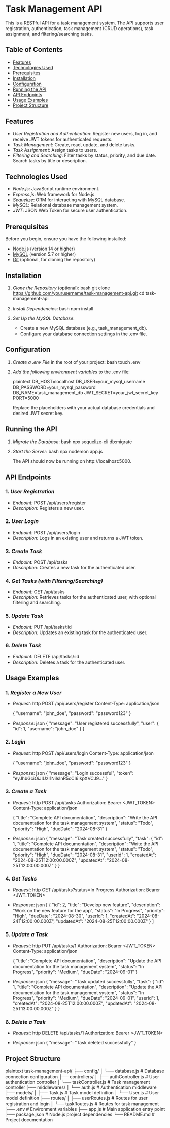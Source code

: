 # Task Management API

This is a RESTful API for a task management system. The API supports user registration, authentication, task management (CRUD operations), task assignment, and filtering/searching tasks.

## Table of Contents

- [Features](#features)
- [Technologies Used](#technologies-used)
- [Prerequisites](#prerequisites)
- [Installation](#installation)
- [Configuration](#configuration)
- [Running the API](#running-the-api)
- [API Endpoints](#api-endpoints)
- [Usage Examples](#usage-examples)
- [Project Structure](#project-structure)

## Features

- *User Registration and Authentication*: Register new users, log in, and receive JWT tokens for authenticated requests.
- *Task Management*: Create, read, update, and delete tasks.
- *Task Assignment*: Assign tasks to users.
- *Filtering and Searching*: Filter tasks by status, priority, and due date. Search tasks by title or description.

## Technologies Used

- *Node.js*: JavaScript runtime environment.
- *Express.js*: Web framework for Node.js.
- *Sequelize*: ORM for interacting with MySQL database.
- *MySQL*: Relational database management system.
- *JWT*: JSON Web Token for secure user authentication.

## Prerequisites

Before you begin, ensure you have the following installed:

- [Node.js](https://nodejs.org/) (version 14 or higher)
- [MySQL](https://www.mysql.com/) (version 5.7 or higher)
- [Git](https://git-scm.com/) (optional, for cloning the repository)

## Installation

1. *Clone the Repository* (optional):
   bash
   git clone https://github.com/yourusername/task-management-api.git
   cd task-management-api
   

2. *Install Dependencies*:
   bash
   npm install
   

3. *Set Up the MySQL Database*:
   - Create a new MySQL database (e.g., task_management_db).
   - Configure your database connection settings in the .env file.

## Configuration

1. *Create a .env File* in the root of your project:
   bash
   touch .env
   

2. *Add the following environment variables* to the .env file:

   plaintext
   DB_HOST=localhost
   DB_USER=your_mysql_username
   DB_PASSWORD=your_mysql_password
   DB_NAME=task_management_db
   JWT_SECRET=your_jwt_secret_key
   PORT=5000
   

   Replace the placeholders with your actual database credentials and desired JWT secret key.

## Running the API

1. *Migrate the Database*:
   bash
   npx sequelize-cli db:migrate
   

2. *Start the Server*:
   bash
   npx nodemon app.js
   

   The API should now be running on http://localhost:5000.

## API Endpoints

### 1. *User Registration*

- *Endpoint:* POST /api/users/register
- *Description:* Registers a new user.

### 2. *User Login*

- *Endpoint:* POST /api/users/login
- *Description:* Logs in an existing user and returns a JWT token.

### 3. *Create Task*

- *Endpoint:* POST /api/tasks
- *Description:* Creates a new task for the authenticated user.

### 4. *Get Tasks (with Filtering/Searching)*

- *Endpoint:* GET /api/tasks
- *Description:* Retrieves tasks for the authenticated user, with optional filtering and searching.

### 5. *Update Task*

- *Endpoint:* PUT /api/tasks/:id
- *Description:* Updates an existing task for the authenticated user.

### 6. *Delete Task*

- *Endpoint:* DELETE /api/tasks/:id
- *Description:* Deletes a task for the authenticated user.

## Usage Examples

### 1. *Register a New User*

- *Request*:
  http
  POST /api/users/register
  Content-Type: application/json

  {
    "username": "john_doe",
    "password": "password123"
  }
  

- *Response*:
  json
  {
    "message": "User registered successfully",
    "user": {
      "id": 1,
      "username": "john_doe"
    }
  }
  

### 2. *Login*

- *Request*:
  http
  POST /api/users/login
  Content-Type: application/json

  {
    "username": "john_doe",
    "password": "password123"
  }
  

- *Response*:
  json
  {
    "message": "Login successful",
    "token": "eyJhbGciOiJIUzI1NiIsInR5cCI6IkpXVCJ9..."
  }
  

### 3. *Create a Task*

- *Request*:
  http
  POST /api/tasks
  Authorization: Bearer <JWT_TOKEN>
  Content-Type: application/json

  {
    "title": "Complete API documentation",
    "description": "Write the API documentation for the task management system",
    "status": "Todo",
    "priority": "High",
    "dueDate": "2024-08-31"
  }
  

- *Response*:
  json
  {
    "message": "Task created successfully",
    "task": {
      "id": 1,
      "title": "Complete API documentation",
      "description": "Write the API documentation for the task management system",
      "status": "Todo",
      "priority": "High",
      "dueDate": "2024-08-31",
      "userId": 1,
      "createdAt": "2024-08-25T12:00:00.000Z",
      "updatedAt": "2024-08-25T12:00:00.000Z"
    }
  }
  

### 4. *Get Tasks*

- *Request*:
  http
  GET /api/tasks?status=In Progress
  Authorization: Bearer <JWT_TOKEN>
  

- *Response*:
  json
  [
    {
      "id": 2,
      "title": "Develop new feature",
      "description": "Work on the new feature for the app",
      "status": "In Progress",
      "priority": "High",
      "dueDate": "2024-08-30",
      "userId": 1,
      "createdAt": "2024-08-24T12:00:00.000Z",
      "updatedAt": "2024-08-25T12:00:00.000Z"
    }
  ]
  

### 5. *Update a Task*

- *Request*:
  http
  PUT /api/tasks/1
  Authorization: Bearer <JWT_TOKEN>
  Content-Type: application/json

  {
    "title": "Complete API documentation",
    "description": "Update the API documentation for the task management system",
    "status": "In Progress",
    "priority": "Medium",
    "dueDate": "2024-09-01"
  }
  

- *Response*:
  json
  {
    "message": "Task updated successfully",
    "task": {
      "id": 1,
      "title": "Complete API documentation",
      "description": "Update the API documentation for the task management system",
      "status": "In Progress",
      "priority": "Medium",
      "dueDate": "2024-09-01",
      "userId": 1,
      "createdAt": "2024-08-25T12:00:00.000Z",
      "updatedAt": "2024-08-25T13:00:00.000Z"
    }
  }
  

### 6. *Delete a Task*

- *Request*:
  http
  DELETE /api/tasks/1
  Authorization: Bearer <JWT_TOKEN>
  

- *Response*:
  json
  {
    "message": "Task deleted successfully"
  }
  

## Project Structure

plaintext
task-management-api/
├── config/
│   └── database.js       # Database connection configuration
├── controllers/
│   ├── authController.js # User authentication controller
│   └── taskController.js # Task management controller
├── middlewares/
│   └── auth.js           # Authentication middleware
├── models/
│   ├── Task.js           # Task model definition
│   └── User.js           # User model definition
├── routes/
│   ├── userRoutes.js     # Routes for user registration and login
│   └── taskRoutes.js     # Routes for task management
├── .env                  # Environment variables
├── app.js                # Main application entry point
├── package.json          # Node.js project dependencies
└── README.md             # Project documentation
